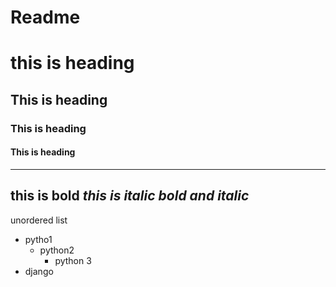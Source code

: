 # Readme
# this is heading
## This is heading
### This is heading
#### This is heading
--------------------------------------
**this is bold**
*this is italic*
***bold and italic***
--------------------------------------
unordered list
- pytho1
  - python2
    - python 3
 - django
